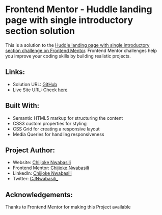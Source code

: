 # Frontend Mentor - Huddle landing page with single introductory section solution

This is a solution to the [Huddle landing page with single introductory section challenge on Frontend Mentor](https://www.frontendmentor.io/challenges/huddle-landing-page-with-a-single-introductory-section-B_2Wvxgi0). Frontend Mentor challenges help you improve your coding skills by building realistic projects. 

## Links:

- Solution URL: [GitHub](https://github.com/devceejay/huddle-landing-page-single-introductory-section)
- Live Site URL: Check [here](https://devceejay.github.io/huddle-landing-page-single-introductory-section)

## Built With:

- Semantic HTML5 markup for structuring the content
- CSS3 custom properties for styling
- CSS Grid for creating a responsive layout
- Media Queries for handling responsiveness

## Project Author:

- Website: [Chijioke Nwabasili](https://github.com/devceejay)
- Frontend Mentor: [Chijioke Nwabasili](https://www.frontendmentor.io/profile/devceejay)
- LinkedIn: [Chijioke Nwabasili](https://www.linkedin.com/in/chijioke-nwabasili)
- Twitter: [CJNwabasili_](https://www.twitter.com/CJNwabasili_)

## Acknowledgements:

Thanks to Frontend Mentor for making this Project available
